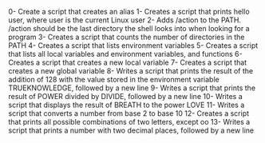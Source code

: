 0- Create a script that creates an alias
1- Creates a script that prints hello user, where user is the current Linux user
2- Adds /action to the PATH. /action should be the last directory the shell looks into when looking for a program
3- Creates a script that counts the number of directories in the PATH
4- Creates a script that lists environment variables
5- Creates a script that lists all local variables and environment variables, and functions
6- Creates a script that creates a new local variable
7- Creates a script that creates a new global variable
8- Writes  a script that prints the result of the addition of 128 with the value stored in the environment variable TRUEKNOWLEDGE, followed by a new line
9- Writes a script that prints the result of POWER divided by DIVIDE, followed by a new line
10- Writes a script that displays the result of BREATH to the power LOVE
11- Writes a script that converts a number from base 2 to base 10
12- Creates a script that prints all possible combinations of two letters, except oo
13- Writes a script that prints a number with two decimal places, followed by a new line            
